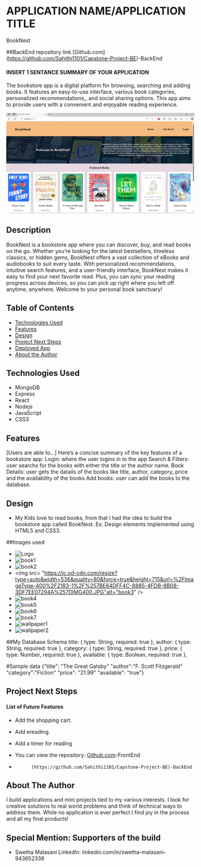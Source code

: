 # APPLICATION NAME/APPLICATION TITLE
BookNest

##BackEnd repository link
[Github.com] (https://github.com/Sahithi1101/Capstone-Project-BE)-BackEnd


#### INSERT 1 SENTANCE SUMMARY OF YOUR APPLICATION
The bookstore app is a digital platform for browsing, searching and adding books. 
It features an easy-to-use interface, various book categories, personalized recommendations,, 
and social sharing options. This app aims to provide users with a convenient and enjoyable reading 
experience.

<img src="./src/images/BookNest.jpeg" alt="BookNest"/>

## Description
BookNest is a bookstore app where you can discover, buy, and read books on the go. 
Whether you’re looking for the latest bestsellers, timeless classics, or hidden gems, BookNest offers a 
vast collection of eBooks and audiobooks to suit every taste. With personalized recommendations, 
intuitive search features, and a user-friendly interface, BookNest makes it easy to find your next favorite read. 
Plus, you can sync your reading progress across devices, so you can pick up right where you left off anytime, anywhere. 
Welcome to your personal book sanctuary!

## Table of Contents
* [Technologies Used](#technologiesused)
* [Features](#features)
* [Design](#design)
* [Project Next Steps](#nextsteps)
* [Deployed App](#deployment)
* [About the Author](#author)

## <a name="technologiesused"></a>Technologies Used
* MongoDB
* Express
* React
* Nodejs
* JavaScript
* CSS3


## Features
[Users are able to...]
Here’s a concise summary of the key features of a bookstore app:
Login: where the user logins in to the app
Search & Filters: user searchs for the books with either the title or the author name.
Book Details: user gets the datails of the books like title, author, category, price and the availability of the books
Add books: user can add the books to the database.


## <a name="Design"></a>Design
* My Kids love to read books, from that i had the idea to build the bookstore app called BookNest. Ex: Design elements implemented using HTML5 and CSS3. 

##Images used
* <img src="https://media0.giphy.com/media/1wQtkhfeLxIaRMsRcy/source.gif" alt="Logo" />
* <img src="https://ic.od-cdn.com/resize?type=auto&width=536&quality=80&force=true&height=715&url=%2FImageType-400%2F1523-1%2F%257BA2A9BABA-C565-474A-BDD3-1D02A8E13213%257DIMG400.JPG" alt="book1" />
* <img src= "https://ic.od-cdn.com/resize?type=auto&width=536&quality=80&force=true&height=715&url=%2FImageType-400%2F1523-1%2F%257BD29CC053-29CE-4E90-9596-61DA1F2F555D%257DIMG400.JPG" alt="book2" />
* <img src= "https://ic.od-cdn.com/resize?type=auto&width=536&quality=80&force=true&height=715&url=%2FImageType-400%2F2183-1%2F%257BE64DFF4C-8885-4FDB-8B08-3DF7EE07294A%257DIMG400.JPG"alt="book3" />
* <img src="https://ic.od-cdn.com/resize?type=auto&width=536&quality=80&force=true&height=715&url=%2FImageType-400%2F4951-1%2F%257B00A0324C-9587-46AF-AD97-78E06FBA602F%257DIMG400.JPG" alt="book4" />
* <img src="https://ic.od-cdn.com/resize?type=auto&width=536&quality=80&force=true&height=715&url=%2FImageType-400%2F0111-1%2F%257B31512821-1ACA-4654-9C12-2CCA6B4337DF%257DIMG400.JPG" alt="book5" />
* <img src="https://ic.od-cdn.com/resize?type=auto&width=536&quality=80&force=true&height=715&url=%2FImageType-400%2F0017-1%2F7A4%2F8EA%2FEE%2F%257B7A48EAEE-7C55-4721-A471-25FBE4E1744C%257DImg400.jpg" alt="book6" />
* <img src="https://ic.od-cdn.com/resize?type=auto&width=536&quality=80&force=true&height=715&url=%2FImageType-400%2F2508-1%2FAF2%2FC43%2F88%2F%257BAF2C4388-41E2-40A8-BFC8-8144EFE10B55%257DImg400.jpg" alt="book7" />
* <img src="https://i.pinimg.com/736x/ea/79/09/ea790963ac6f444f48b69e79ba5774ff.jpg" alt="wallpaper1" />
* <img src="https://i.pinimg.com/736x/8a/3c/96/8a3c96d999780b6dab51745038407da9.jpg" alt="wallpaper2" />

 ##My Database Schema
title: { type: String, required: true }, 
author: { type: String, required: true }, 
category: { type: String, required: true }, 
price: { type: Number, required: true }, 
available: { type: Boolean, required: true },
 
#Sample data
{"title": "The Great Gatsby"
 "author":"F. Scott Fitzgerald"
 "category":"Fiction"
 "price": "21.99"
 "available": "true"}

## <a name="nextsteps"></a>Project Next Steps
#### List of Future Features
* Add the shopping cart.
* Add ereading.
* Add a timer for reading


* You can view the repository:
[Github.com](https://github.com/Sahithi1101/Capstone-Project-FE)-FrontEnd
*           (https://github.com/Sahithi1101/Capstone-Project-BE)-BackEnd

## <a name="Sahithi"></a>About The Author
I build applications and mini projects tied to my various interests. I look for creative solutions to real world problems and think of technical ways to address them. While no application is ever perfect I find joy in the process and all my final products!

## Special Mention: Supporters of the build
* Swetha Malasani LinkedIn: linkedin.com/in/swetha-malasani-943652338

